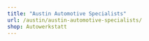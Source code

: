 ```yaml
---
title: "Austin Automotive Specialists"
url: /austin/austin-automotive-specialists/
shop: Autowerkstatt
---
```

